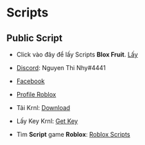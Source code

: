 # Scripts

## Public Script

- Click vào đây để lấy Scripts **Blox Fruit**. [Lấy](https://raw.githubusercontent.com/xQuartyx/DonateMe/main/ScriptLoader)

- [Discord](https://discord.gg/WZsXdpUX2e): Nguyen Thi Nhy#4441
- [Facebook](https://facebook.com/dduong.19208)
- [Profile Roblox](https://www.roblox.com/users/804791922/profile)
- Tải Krnl: [Download](https://krnl.live)
- Lấy Key Krnl: [Get Key](https://cdn.krnl.place/getkey.php)
- Tìm **Script** game **Roblox**: [Roblox Scripts](https://www.rblxscripts.net)
